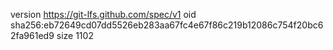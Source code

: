version https://git-lfs.github.com/spec/v1
oid sha256:eb72649cd07dd5526eb283aa67fc4e67f86c219b12086c754f20bc62fa961ed9
size 1102
